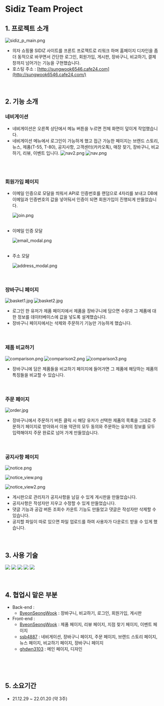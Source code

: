 # Sidiz Team Project

## 1. 프로젝트 소개

![sidiz_p_main.png](project_images/sidiz_p_main.png)

- 의자 쇼핑몰 SIDIZ 사이트를 프론트 프로젝트로 리워크 하며 홈페이지 디자인을 좀 더 동적으로 바꾸면서 간단한 로그인, 회원가입, 게시판, 장바구니, 비교하기, 결제창까지 넘어가는 기능을 구현했습니다.
- 호스팅 주소 : [http://sungwook6546.cafe24.com](http://sungwook6546.cafe24.com/)
<br/><br/><br/>

## 2. 기능 소개
### 네비게이션
- 네비게이션은 오른쪽 상단에서 메뉴 버튼을 누르면 전체 화면이 덮이게 작업했습니다. 
- 네비게이션 메뉴에서 로그인이 가능하게 했고 접근 가능한 페이지는 브랜드 스토리, 뉴스, 
제품(T-55, T-80), 공지사항, 고객센터(카카오톡), 매장 찾기, 장바구니, 비교하기, 리뷰, 이벤트 입니다.
    ![nav2.png](project_images/nav2.png)
    ![nav.png](project_images/nav.png)

<br/><br/>

### 회원가입 페이지

- 이메일 인증으로 모달을 띄워서 API로 인증번호를 랜덤으로 4자리를 보내고 DB에 이메일과 인증번호의 값을 넣어둬서 인증이 되면 회원가입이 진행되게 만들었습니다.

    ![join.png](project_images/join.png)
<br/><br/>

- 이메일 인증 모달

    ![email_modal.png](project_images/email_modal.png)
<br/><br/>

- 주소 모달

    ![address_modal.png](project_images/address_modal.png)
<br/><br/><br/>

### 장바구니 페이지

![basket1.jpg](project_images/basket1.jpg)
![basket2.jpg](project_images/basket2.jpg)

- 로그인 한 유저가 제품 페이지에서 제품을 장바구니에 담으면 수량과 그 제품에 대한 정보를 데이터베이스에 값을 넣도록 설계했습니다.
- 장바구니 페이지에서는 삭제와 주문하기 기능만 가능하게 했습니다.
<br/><br/><br/>

### 제품 비교하기

![comparison.png](project_images/comparison.png)
![comparison2.png](project_images/comparison2.png)
![comparison3.png](project_images/comparison3.png)

- 장바구니에 담은 제품들을 비교하기 페이지에 들어가면 그 제품에 해당하는 제품의 특징들을
비교할 수 있습니다.
<br/><br/><br/>

### 주문 페이지

![order.jpg](project_images/order.jpg)

- 장바구니에서 주문하기 버튼 클릭 시 해당 유저가 선택한 제품의 목록을 그대로 주문하기 페이지로 받아와서 이용 약관의 모두 동의와 주문하는 유저의 정보를 모두 입력해야지 주문 완료로 넘어 가게 만들었습니다.
<br/><br/><br/>

### 공지사항 페이지

![notice.png](project_images/notice.png)

![notice_view.png](project_images/notice_view.png)

![notice_view2.png](project_images/notice_view2.png)

- 게시판으로 관리자가 공지사항을 남길 수 있게 게시판을 만들었습니다.
- 공지사항은 작성자만 지우고 수정할 수 있게 만들었습니다.
- 댓글 기능과 공감 버튼 조회수 카운트 기능도 만들었고 댓글은 작성자만 삭제할 수 있습니다.
- 공지할 파일이 따로 있으면 파일 업로드를 하여 사용자가 다운로드 받을 수 있게 했습니다.
<br/><br/><br/>

## 3. 사용 기술

<img src="https://img.shields.io/badge/Java-007396?style=flat-square&logo=Java&logoColor=white"/> <img src="https://img.shields.io/badge/Spring-6DB33F?style=flat-square&logo=Spring&logoColor=white"/> <img src="https://img.shields.io/badge/MySQL-4479A1?style=flat-square&logo=MySQL&logoColor=white"/> <img src="https://img.shields.io/badge/JavaScript-F7DF1E?style=flat-square&logo=JavaScript&logoColor=white"/> <img src="https://img.shields.io/badge/jQuery-0769AD?style=flat-square&logo=jQuery&logoColor=white"/>
<br/><br/><br/>

## 4. 협업시 맡은 부분

- Back-end :
    - [ByeonSeongWook](https://github.com/ByeonSeongWook) : 장바구니, 비교하기, 로그인, 회원가입, 게시판
- Front-end :
    - [ByeonSeongWook](https://github.com/ByeonSeongWook) : 제품 페이지, 리뷰 페이지, 지점 찾기 페이지, 이벤트 페이지
    - [ssb4887](https://github.com/ssb4887) : 네비게이션, 장바구니 페이지, 주문 페이지, 브랜드 스토리 페이지, 뉴스 페이지,
                    비교하기 페이지, 장바구니 페이지
    - [ghdwn3103](https://github.com/ghdwn3103) : 메인 페이지, 디자인
    
<br/><br/><br/>
## 5. 소요기간

- 21.12.29 ~ 22.01.20 (약 3주)
